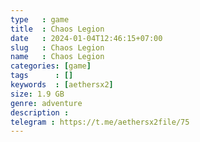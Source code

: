 ```yaml
---
type   : game
title  : Chaos Legion
date   : 2024-01-04T12:46:15+07:00
slug   : Chaos Legion
name   : Chaos Legion
categories: [game]
tags      : []
keywords  : [aethersx2]
size: 1.9 GB
genre: adventure
description : 
telegram : https://t.me/aethersx2file/75
---
```


